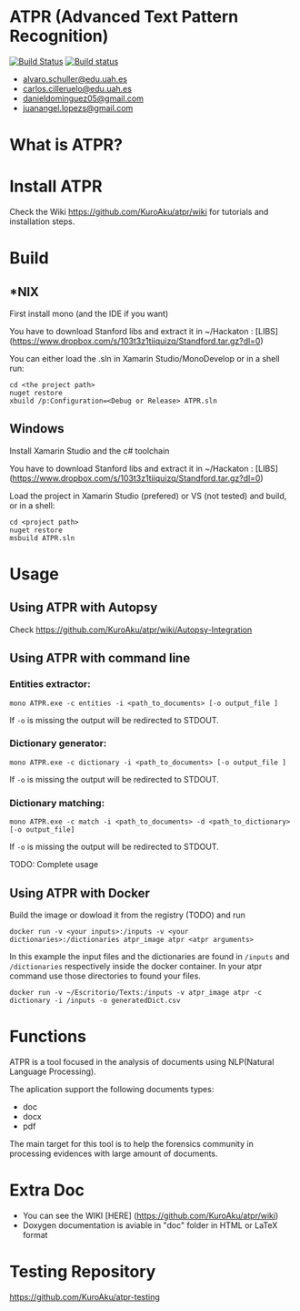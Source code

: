 # ATPR (Advanced Text Pattern Recognition)

[![Build Status](https://travis-ci.org/KuroAku/atpr.svg?branch=master)](https://travis-ci.org/KuroAku/atpr)
[![Build status](https://ci.appveyor.com/api/projects/status/64836q07f261hoti?svg=true)](https://ci.appveyor.com/project/KuroAku/atpr)

* alvaro.schuller@edu.uah.es
* carlos.cilleruelo@edu.uah.es
* danieldominguez05@gmail.com
* juanangel.lopezs@gmail.com

# What is ATPR?

# Install ATPR
Check the Wiki https://github.com/KuroAku/atpr/wiki for tutorials and installation steps. 

# Build
## *NIX
First install mono (and the IDE if you want)

You have to download Stanford libs and extract it in ~/Hackaton : [LIBS] (https://www.dropbox.com/s/103t3z1tiiquizq/Standford.tar.gz?dl=0)


You can either load the .sln in Xamarin Studio/MonoDevelop or in a shell run:

    cd <the project path>
    nuget restore
    xbuild /p:Configuration=<Debug or Release> ATPR.sln
    
## Windows
Install Xamarin Studio and the c# toolchain

You have to download Stanford libs and extract it in ~/Hackaton : [LIBS] (https://www.dropbox.com/s/103t3z1tiiquizq/Standford.tar.gz?dl=0)

Load the project in Xamarin Studio (prefered) or VS (not tested) and build, or in a shell:

    cd <project path>
    nuget restore
    msbuild ATPR.sln
    
# Usage
## Using ATPR with Autopsy
Check https://github.com/KuroAku/atpr/wiki/Autopsy-Integration

## Using ATPR with command line

### Entities extractor:

    mono ATPR.exe -c entities -i <path_to_documents> [-o output_file ]

If `-o` is missing the output will be redirected to STDOUT.

### Dictionary generator:

    mono ATPR.exe -c dictionary -i <path_to_documents> [-o output_file ]

If `-o` is missing the output will be redirected to STDOUT.

### Dictionary matching:

    mono ATPR.exe -c match -i <path_to_documents> -d <path_to_dictionary> [-o output_file]
    
If `-o` is missing the output will be redirected to STDOUT.

TODO: Complete usage

## Using ATPR with Docker

Build the image or dowload it from the registry (TODO) and run

    docker run -v <your inputs>:/inputs -v <your dictionaries>:/dictionaries atpr_image atpr <atpr arguments>
    
In this example the input files and the dictionaries are found in `/inputs` and `/dictionaries` respectively inside the docker container. In your atpr command use those directories to found your files.

    docker run -v ~/Escritorio/Texts:/inputs -v atpr_image atpr -c dictionary -i /inputs -o generatedDict.csv

# Functions
ATPR is a tool focused in the analysis of documents using NLP(Natural Language Processing). 

The aplication support the following documents types:
* doc
* docx
* pdf

The main target for this tool is to help the forensics community in processing evidences with large amount of documents.

# Extra Doc

- You can see the WIKI [HERE] (https://github.com/KuroAku/atpr/wiki)
- Doxygen documentation is aviable in "doc" folder in HTML or LaTeX format

# Testing Repository 
https://github.com/KuroAku/atpr-testing

